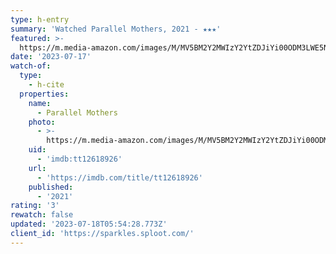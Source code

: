 ```yaml
---
type: h-entry
summary: 'Watched Parallel Mothers, 2021 - ★★★'
featured: >-
  https://m.media-amazon.com/images/M/MV5BM2Y2MWIzY2YtZDJiYi00ODM3LWE5NGYtNjlkYWE5ZmMxNTdmXkEyXkFqcGdeQXVyOTgxNDIzMTY@._V1_SX300.jpg
date: '2023-07-17'
watch-of:
  type:
    - h-cite
  properties:
    name:
      - Parallel Mothers
    photo:
      - >-
        https://m.media-amazon.com/images/M/MV5BM2Y2MWIzY2YtZDJiYi00ODM3LWE5NGYtNjlkYWE5ZmMxNTdmXkEyXkFqcGdeQXVyOTgxNDIzMTY@._V1_SX300.jpg
    uid:
      - 'imdb:tt12618926'
    url:
      - 'https://imdb.com/title/tt12618926'
    published:
      - '2021'
rating: '3'
rewatch: false
updated: '2023-07-18T05:54:28.773Z'
client_id: 'https://sparkles.sploot.com/'
---
```


